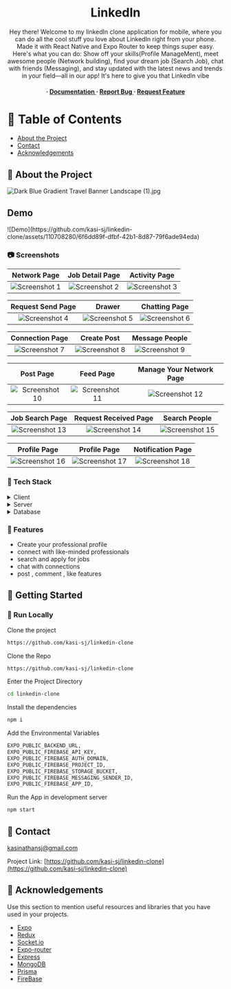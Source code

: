 
<div align='center'>


<h1>LinkedIn</h1>
<p>Hey there! Welcome to my linkedIn clone application for mobile, where you can do all the cool stuff you love about LinkedIn right from your phone. Made it with React Native and Expo Router to keep things super easy. Here's what you can do: Show off your skills(Profile ManageMent), meet awesome people (Network building), find your dream job (Search Job), chat with friends (Messaging), and stay updated with the latest news and trends in your field—all in our app! It's here to give you that LinkedIn vibe</p>

<h4> <span> · </span> <a href="https://github.com/kasinathansj@gmail.com/llinkedin-clone/blob/master/README.md"> Documentation </a> <span> · </span> <a href="https://github.com/kasinathansj@gmail.com/llinkedin-clone/issues"> Report Bug </a> <span> · </span> <a href="https://github.com/kasinathansj@gmail.com/llinkedin-clone/issues"> Request Feature </a> </h4>


</div>

# :notebook_with_decorative_cover: Table of Contents

- [About the Project](#star2-about-the-project)
- [Contact](#handshake-contact)
- [Acknowledgements](#gem-acknowledgements)








## :star2: About the Project
![Dark Blue Gradient Travel Banner Landscape (1).jpg](<Dark Blue Gradient Travel Banner Landscape (1).jpg>)

<h2>Demo</h2>
![Demo](https://github.com/kasi-sj/linkedin-clone/assets/110708280/6f6dd89f-dfbf-42b1-8d87-79f6ade94eda)




### :camera: Screenshots
| Network Page | Job Detail Page | Activity Page |
|:------------:|:------------:|:------------:|
| ![Screenshot 1](screenshots/1bd02ae4-0904-4cc4-bf1a-14498b41859c.jpg) | ![Screenshot 2](screenshots/2cc6e064-6070-4525-89c1-74e0bca4b3ef.jpg) | ![Screenshot 3](screenshots/7f33a95d-a2cd-4060-a9b7-e197136cbb4e.jpg) |

| Request Send Page | Drawer | Chatting Page |
|:------------:|:------------:|:------------:|
| ![Screenshot 4](screenshots/9b737de8-bc45-4452-aa4d-b3cfcb403bf1.jpg) | ![Screenshot 5](screenshots/20ec9be3-b750-41bf-bcf0-330ef22c78c2.jpg) | ![Screenshot 6](screenshots/581fee80-4858-458f-96f5-2edc7e86e33a.jpg) |

| Connection Page | Create Post | Message People |
|:------------:|:------------:|:------------:|
| ![Screenshot 7](screenshots/1495a351-0fd2-4fe9-9b9e-06b975974389.jpg) | ![Screenshot 8](screenshots/8740ac9f-17c6-4efa-9d45-1a1d783e05d2.jpg) | ![Screenshot 9](screenshots/58024eee-bcd0-4f04-8982-3660c92abce2.jpg) |

| Post Page | Feed Page | Manage Your Network Page |
|:-------------:|:-------------:|:-------------:|
| ![Screenshot 10](screenshots/738194b1-3353-4a35-b0c6-0d5463b05a0f.jpg) | ![Screenshot 11](screenshots/95644545-f7b1-4521-a5c0-e8728c914004.jpg) | ![Screenshot 12](screenshots/ad1e77f2-cadc-46d1-af48-f8f229b9678f.jpg) |

| Job Search Page | Request Received Page | Search People |
|:-------------:|:-------------:|:-------------:|
| ![Screenshot 13](screenshots/baa8154b-1f50-4674-86c9-0eee08bae2e4.jpg) | ![Screenshot 14](screenshots/c4c3c9c0-15b1-4d81-9a16-8f253cc5c369.jpg) | ![Screenshot 15](screenshots/d6d6aebb-d545-4017-900b-476e1c4480a7.jpg) |

| Profile Page | Profile Page | Notification Page |
|:-------------:|:-------------:|:-------------:|
| ![Screenshot 16](screenshots/e2e7c9c9-05cd-46e3-a3c8-7371f683cae1.jpg) | ![Screenshot 17](screenshots/eba664d2-9e71-411a-92a8-7e02c46d773b.jpg) | ![Screenshot 18](screenshots/f32408ad-17ed-4e07-89c3-b632cc717679.jpg) |



### :space_invader: Tech Stack
<details> <summary>Client</summary> <ul>
<li><a href="https://expo.dev/">Expo(React Native)</a></li>
</ul> </details>
<details> <summary>Server</summary> <ul>
<li><a href="https://expressjs.com/">Express</a></li>
</ul> </details>
<details> <summary>Database</summary> <ul>
<li><a href="https://www.mongodb.com/atlas/database">MongoDB</a></li>
</ul> </details>

### :dart: Features
- Create your professional profile
- connect with like-minded professionals
- search and apply for jobs
- chat with connections
- post , comment , like features


## :toolbox: Getting Started

### :running: Run Locally

Clone the project

```bash
https://github.com/kasi-sj/linkedin-clone
```
Clone the Repo
```bash
https://github.com/kasi-sj/linkedin-clone
```
Enter the Project Directory
```bash
cd linkedin-clone
```
Install the dependencies
```bash
npm i
```
Add the Environmental Variables
```bash
EXPO_PUBLIC_BACKEND_URL,
EXPO_PUBLIC_FIREBASE_API_KEY,
EXPO_PUBLIC_FIREBASE_AUTH_DOMAIN,
EXPO_PUBLIC_FIREBASE_PROJECT_ID,
EXPO_PUBLIC_FIREBASE_STORAGE_BUCKET,
EXPO_PUBLIC_FIREBASE_MESSAGING_SENDER_ID,
EXPO_PUBLIC_FIREBASE_APP_ID,
```
Run the App in development server
```bash
npm start
```


## :handshake: Contact

kasinathansj@gmail.com

Project Link: [https://github.com/kasi-sj/linkedin-clone](https://github.com/kasi-sj/linkedin-clone)

## :gem: Acknowledgements

Use this section to mention useful resources and libraries that you have used in your projects.

- [Expo]()
- [Redux]()
- [Socket.io]()
- [Expo-router]()
- [Express]()
- [MongoDB]()
- [Prisma]()
- [FireBase]()

